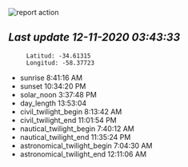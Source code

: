 ![report action](https://github.com/matiasz8/actions-for-reports/workflows/report%20action/badge.svg?branch=develop) 


## *****Last update 12-11-2020 03:43:33*****



		 Latitud: -34.61315
		 Longitud: -58.37723

 - sunrise 	 8:41:16 AM
 - sunset 	 10:34:20 PM
 - solar_noon 	 3:37:48 PM
 - day_length 	 13:53:04
 - civil_twilight_begin 	 8:13:42 AM
 - civil_twilight_end 	 11:01:54 PM
 - nautical_twilight_begin 	 7:40:12 AM
 - nautical_twilight_end 	 11:35:24 PM
 - astronomical_twilight_begin 	 7:04:30 AM
 - astronomical_twilight_end 	 12:11:06 AM
